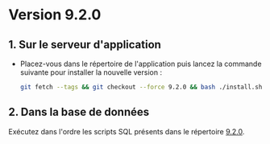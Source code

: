 # Version 9.2.0

## 1. Sur le serveur d'application

- Placez-vous dans le répertoire de l'application puis lancez la commande suivante
  pour installer la nouvelle version :

  ```bash
  git fetch --tags && git checkout --force 9.2.0 && bash ./install.sh
  ```

## 2. Dans la base de données

Exécutez dans l'ordre les scripts SQL présents dans le répertoire [9.2.0](9.2.0).
